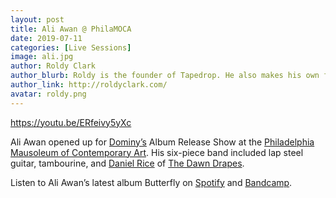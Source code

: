 ```yaml
---
layout: post
title: Ali Awan @ PhilaMOCA
date: 2019-07-11
categories: [Live Sessions]
image: ali.jpg
author: Roldy Clark
author_blurb: Roldy is the founder of Tapedrop. He also makes his own films and music.
author_link: http://roldyclark.com/
avatar: roldy.png
---
```


https://youtu.be/ERfeivy5yXc

Ali Awan opened up for [Dominy’s](https://www.instagram.com/dominy_music/) Album Release Show at the [Philadelphia Mausoleum of Contemporary Art](http://www.philamoca.org/). His six-piece band included lap steel guitar, tambourine, and [Daniel Rice](https://www.instagram.com/rice_versa/) of [The Dawn Drapes](https://www.instagram.com/thedawndrapes/).

Listen to Ali Awan’s latest album Butterfly on [Spotify](https://open.spotify.com/album/6fjkVy51yEzHabXY7Ynsi3) and [Bandcamp](https://aliawan.bandcamp.com/).
